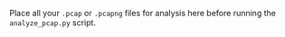 Place all your `.pcap` or `.pcapng` files for analysis here before running the `analyze_pcap.py` script.
